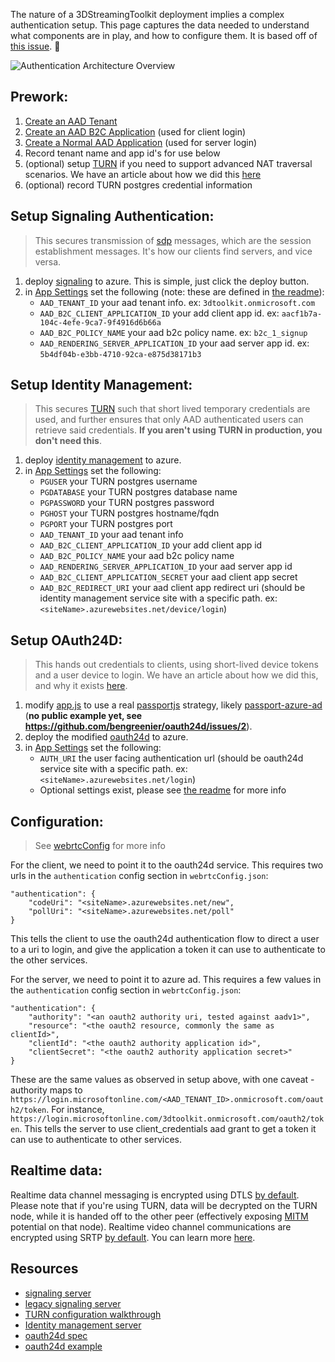 The nature of a 3DStreamingToolkit deployment implies a complex authentication setup. This page captures the data needed to understand what components are in play, and how to configure them. It is based off of [this issue](https://github.com/3DStreamingToolkit/3DStreamingToolkit/issues/177). 🔐 

![Authentication Architecture Overview](https://user-images.githubusercontent.com/1167891/39771759-48355a84-52c1-11e8-98fd-dd0198aac0ed.png)

## Prework:

1. [Create an AAD Tenant](https://docs.microsoft.com/en-us/azure/active-directory/develop/active-directory-howto-tenant)
2. [Create an AAD B2C Application](https://docs.microsoft.com/en-us/azure/active-directory-b2c/active-directory-b2c-app-registration) (used for client login)
3. [Create a Normal AAD Application](https://docs.microsoft.com/en-us/azure/azure-resource-manager/resource-group-create-service-principal-portal) (used for server login)
4. Record tenant name and app id's for use below
5. (optional) setup [TURN](https://en.wikipedia.org/wiki/Traversal_Using_Relays_around_NAT) if you need to support advanced NAT traversal scenarios. We have an article about how we did this [here](https://www.microsoft.com/developerblog/2018/01/29/orchestrating-turn-servers-cloud-deployment)
6. (optional) record TURN postgres credential information

## Setup Signaling Authentication:

> This secures transmission of [sdp](https://webrtchacks.com/sdp-anatomy/) messages, which are the session establishment messages. It's how our clients find servers, and vice versa.

1. deploy [signaling](https://github.com/3DStreamingToolkit/signal-3dstk) to azure. This is simple, just click the deploy button. 
2. in [App Settings](https://docs.microsoft.com/en-us/azure/app-service/web-sites-configure) set the following (note: these are defined in [the readme](https://github.com/3DStreamingToolkit/signal-3dstk/blob/master/README.md)):
    + `AAD_TENANT_ID` your aad tenant info. ex: `3dtoolkit.onmicrosoft.com`
    + `AAD_B2C_CLIENT_APPLICATION_ID` your add client app id. ex: `aacf1b7a-104c-4efe-9ca7-9f4916d6b66a`
    + `AAD_B2C_POLICY_NAME` your aad b2c policy name. ex: `b2c_1_signup` 
    + `AAD_RENDERING_SERVER_APPLICATION_ID` your aad server app id. ex: `5b4df04b-e3bb-4710-92ca-e875d38171b3`

## Setup Identity Management:

> This secures [TURN](https://en.wikipedia.org/wiki/Traversal_Using_Relays_around_NAT) such that short lived temporary credentials are used, and further ensures that only AAD authenticated users can retrieve said credentials. __If you aren't using TURN in production, you don't need this__.

1. deploy [identity management](https://github.com/anastasiia-zolochevska/3dtoolkit-identity-management) to azure.
2. in [App Settings](https://docs.microsoft.com/en-us/azure/app-service/web-sites-configure) set the following:
    + `PGUSER` your TURN postgres username
    + `PGDATABASE` your TURN postgres database name
    + `PGPASSWORD` your TURN postgres password
    + `PGHOST` your TURN postgres hostname/fqdn
    + `PGPORT` your TURN postgres port
    + `AAD_TENANT_ID` your aad tenant info
    + `AAD_B2C_CLIENT_APPLICATION_ID` your add client app id
    + `AAD_B2C_POLICY_NAME` your aad b2c policy name
    + `AAD_RENDERING_SERVER_APPLICATION_ID` your aad server app id
    + `AAD_B2C_CLIENT_APPLICATION_SECRET` your aad client app secret
    + `AAD_B2C_REDIRECT_URI` your aad client app redirect uri (should be identity management service site with a specific path. ex: `<siteName>.azurewebsites.net/device/login`)

## Setup OAuth24D:

> This hands out credentials to clients, using short-lived device tokens and a user device to login. We have an article about how we did this, and why it exists [here](https://www.microsoft.com/developerblog/2018/04/23/oauth-2-0-mixed-reality-applications/).

1. modify [app.js](https://github.com/bengreenier/oauth24d/blob/master/examples/server/node/app.js) to use a real [passportjs](http://www.passportjs.org/) strategy, likely [passport-azure-ad](https://github.com/azuread/passport-azure-ad) (__no public example yet, see https://github.com/bengreenier/oauth24d/issues/2__).
2. deploy the modified [oauth24d](https://github.com/bengreenier/oauth24d/tree/master/examples/server/node) to azure.
3. in [App Settings]() set the following:
    + `AUTH_URI` the user facing authentication url (should be oauth24d service site with a specific path. ex: `<siteName>.azurewebsites.net/login`)
    + Optional settings exist, please see [the readme](https://github.com/bengreenier/oauth24d/blob/master/examples/server/node/README.md) for more info

## Configuration:

> See [webrtcConfig](./webrtc-config.md) for more info

For the client, we need to point it to the oauth24d service. This requires two urls in the `authentication` config section in `webrtcConfig.json`:

```
"authentication": {
    "codeUri": "<siteName>.azurewebsites.net/new",
    "pollUri": "<siteName>.azurewebsites.net/poll"
}
```

This tells the client to use the oauth24d authentication flow to direct a user to a uri to login, and give the application a token it can use to authenticate to the other services.

For the server, we need to point it to azure ad. This requires a few values in the `authentication` config section in `webrtcConfig.json`:

```
"authentication": {
    "authority": "<an oauth2 authority uri, tested against aadv1>",
    "resource": "<the oauth2 resource, commonly the same as clientId>",
    "clientId": "<the oauth2 authority application id>",
    "clientSecret": "<the oauth2 authority application secret>"
}
```

These are the same values as observed in setup above, with one caveat - authority maps to `https://login.microsoftonline.com/<AAD_TENANT_ID>.onmicrosoft.com/oauth2/token`. For instance, `https://login.microsoftonline.com/3dtoolkit.onmicrosoft.com/oauth2/token`. This tells the server to use client_credentials aad grant to get a token it can use to authenticate to other services.

## Realtime data:

Realtime data channel messaging is encrypted using DTLS [by default](https://github.com/3DStreamingToolkit/3DStreamingToolkit/blob/master/Plugins/NativeServerPlugin/src/peer_conductor.cpp#L195). Please note that if you're using TURN, data will be decrypted on the TURN node, while it is handed off to the other peer (effectively exposing [MITM](https://en.wikipedia.org/wiki/Man-in-the-middle_attack) potential on that node). Realtime video channel communications are encrypted using SRTP [by default](https://github.com/3DStreamingToolkit/3DStreamingToolkit/blob/master/Plugins/NativeServerPlugin/src/peer_conductor.cpp#L195). You can learn more [here](http://webrtc-security.github.io/#4.3.).

## Resources

* [signaling server](https://github.com/3DStreamingToolkit/signal-3dstk)
* [legacy signaling server](https://github.com/anastasiia-zolochevska/signaling-server-http-auth)
* [TURN configuration walkthrough](https://www.microsoft.com/developerblog/2018/01/29/orchestrating-turn-servers-cloud-deployment)
* [Identity management server](https://github.com/anastasiia-zolochevska/3dtoolkit-identity-management)
* [oauth24d spec](https://github.com/bengreenier/oauth24d)
* [oauth24d example](https://github.com/bengreenier/oauth24d/tree/master/examples/server/node)